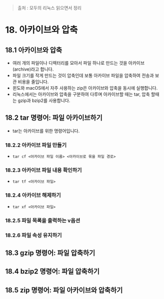 > 출처 :  모두의 리눅스 읽으면서 정리 

# 18. 아카이브와 압축 
## 18.1 아카이브와 압축
- 여러 개의 파일이나 디렉터리를 모아서 파일 하나로 만드는 것을 아카이브(archive)라고 합니다.
- 파일 크기를 작게 만드는 것이 압축인데 보통 아카이브 파일을 압축하여 전송과 보관 비용을 줄입니다.
- 윈도와 macOS에서 자주 사용하는 zip은 아카이브와 압축을 동시에 실행합니다.
- 리눅스에서는 아카이브와 압축을 구분하여 다루며 아카이브할 때는 tar, 압축 할때는 gzip과 bzip2를 사용합니다.

## 18.2 tar 명령어: 파일 아카이브하기
- tar는 아카이브를 위한 명령어입니다. 

### 18.2.2 아카이브 파일 만들기
- `tar cf <아카이브 파일 이름> <아카이브로 묶을 파일 경로>`

### 18.2.3 아카이브 파일 내용 확인하기
- `tar tf <아카이브 파일>`

### 18.2.4 아카이브 해제하기
- `tar xf <아카이브 파일>`

### 18.2.5 파일 목록을 출력하는 v옵션
### 18.2.6 파일 속성 유지하기

## 18.3 gzip 명령어: 파일 압축하기
## 18.4 bzip2 명령어: 파일 압축하기
## 18.5 zip 명령어: 파일 아카이브와 압축하기
